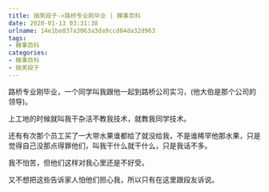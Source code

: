 ```yaml
---
title: 搞笑段子->路桥专业刚毕业 | 糗事百科
date: 2020-01-13 03:31:38
urlname: 14e1be037a3063a3da9ccd84da32d963
tags: 
- 糗事百科
categories:
- 糗事百科
- 搞笑段子
---
```

路桥专业刚毕业，一个同学叫我跟他一起到路桥公司实习，(他大伯是那个公司的领导)。

上工地的时候就叫我干杂活不教我技术，就教我同学技术。

还有有次那个员工买了一大带水果谁都给了就没给我，不是谁稀罕他那水果，只是觉得自己没那点得罪他们，叫我干什么就干什么，只是我话不多。

我不怕苦，但他们这样对我心里还是不好受。

又不想把这些告诉家人怕他们担心我，所以只有在这里跟段友诉说。


